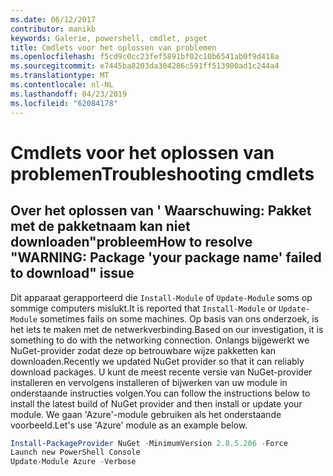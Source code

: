 ```yaml
---
ms.date: 06/12/2017
contributor: manikb
keywords: Galerie, powershell, cmdlet, psget
title: Cmdlets voor het oplossen van problemen
ms.openlocfilehash: f5cd9c0cc23fef5891bf02c10b6541ab0f9d418a
ms.sourcegitcommit: e7445ba8203da304286c591ff513900ad1c244a4
ms.translationtype: MT
ms.contentlocale: nl-NL
ms.lasthandoff: 04/23/2019
ms.locfileid: "62084178"
---
```

# <a name="troubleshooting-cmdlets"></a><span data-ttu-id="17171-103">Cmdlets voor het oplossen van problemen</span><span class="sxs-lookup"><span data-stu-id="17171-103">Troubleshooting cmdlets</span></span>

## <a name="how-to-resolve-warning-package-your-package-name-failed-to-download-issue"></a><span data-ttu-id="17171-104">Over het oplossen van ' Waarschuwing: Pakket met de pakketnaam kan niet downloaden"probleem</span><span class="sxs-lookup"><span data-stu-id="17171-104">How to resolve "WARNING: Package 'your package name' failed to download" issue</span></span>

<span data-ttu-id="17171-105">Dit apparaat gerapporteerd die `Install-Module` of `Update-Module` soms op sommige computers mislukt.</span><span class="sxs-lookup"><span data-stu-id="17171-105">It is reported that `Install-Module` or `Update-Module` sometimes fails on some machines.</span></span>
<span data-ttu-id="17171-106">Op basis van ons onderzoek, is het iets te maken met de netwerkverbinding.</span><span class="sxs-lookup"><span data-stu-id="17171-106">Based on our investigation, it is something to do with the networking connection.</span></span>
<span data-ttu-id="17171-107">Onlangs bijgewerkt we NuGet-provider zodat deze op betrouwbare wijze pakketten kan downloaden.</span><span class="sxs-lookup"><span data-stu-id="17171-107">Recently we updated NuGet provider so that it can reliably download packages.</span></span>
<span data-ttu-id="17171-108">U kunt de meest recente versie van NuGet-provider installeren en vervolgens installeren of bijwerken van uw module in onderstaande instructies volgen.</span><span class="sxs-lookup"><span data-stu-id="17171-108">You can follow the instructions below to install the latest build of NuGet provider and then install or update your module.</span></span>
<span data-ttu-id="17171-109">We gaan 'Azure'-module gebruiken als het onderstaande voorbeeld.</span><span class="sxs-lookup"><span data-stu-id="17171-109">Let's use 'Azure' module as an example below.</span></span>

```powershell
Install-PackageProvider NuGet -MinimumVersion 2.8.5.206 -Force
Launch new PowerShell Console
Update-Module Azure -Verbose
```
